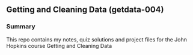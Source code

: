 ## Getting and Cleaning Data (getdata-004)

### Summary
This repo contains my notes, quiz solutions and project files for the John Hopkins course Getting and Cleaning Data